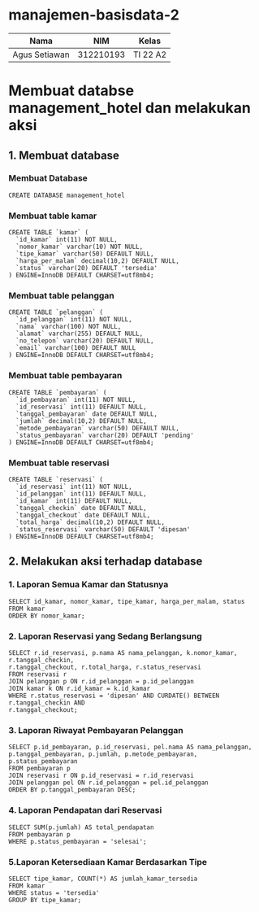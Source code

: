# manajemen-basisdata-2


|Nama | NIM | Kelas |
|-|-|-|
|Agus Setiawan | 312210193 | TI 22 A2 |

# Membuat databse management_hotel dan melakukan aksi
## 1. Membuat database

### Membuat Database
```
CREATE DATABASE management_hotel
```
### Membuat table kamar
```
CREATE TABLE `kamar` (
  `id_kamar` int(11) NOT NULL,
  `nomor_kamar` varchar(10) NOT NULL,
  `tipe_kamar` varchar(50) DEFAULT NULL,
  `harga_per_malam` decimal(10,2) DEFAULT NULL,
  `status` varchar(20) DEFAULT 'tersedia'
) ENGINE=InnoDB DEFAULT CHARSET=utf8mb4;
```
### Membuat table pelanggan
```
CREATE TABLE `pelanggan` (
  `id_pelanggan` int(11) NOT NULL,
  `nama` varchar(100) NOT NULL,
  `alamat` varchar(255) DEFAULT NULL,
  `no_telepon` varchar(20) DEFAULT NULL,
  `email` varchar(100) DEFAULT NULL
) ENGINE=InnoDB DEFAULT CHARSET=utf8mb4;
```
### Membuat table pembayaran
```
CREATE TABLE `pembayaran` (
  `id_pembayaran` int(11) NOT NULL,
  `id_reservasi` int(11) DEFAULT NULL,
  `tanggal_pembayaran` date DEFAULT NULL,
  `jumlah` decimal(10,2) DEFAULT NULL,
  `metode_pembayaran` varchar(50) DEFAULT NULL,
  `status_pembayaran` varchar(20) DEFAULT 'pending'
) ENGINE=InnoDB DEFAULT CHARSET=utf8mb4;
```
### Membuat table reservasi
```
CREATE TABLE `reservasi` (
  `id_reservasi` int(11) NOT NULL,
  `id_pelanggan` int(11) DEFAULT NULL,
  `id_kamar` int(11) DEFAULT NULL,
  `tanggal_checkin` date DEFAULT NULL,
  `tanggal_checkout` date DEFAULT NULL,
  `total_harga` decimal(10,2) DEFAULT NULL,
  `status_reservasi` varchar(50) DEFAULT 'dipesan'
) ENGINE=InnoDB DEFAULT CHARSET=utf8mb4;
```

## 2. Melakukan aksi terhadap database
### 1. Laporan Semua Kamar dan Statusnya
```
SELECT id_kamar, nomor_kamar, tipe_kamar, harga_per_malam, status
FROM kamar
ORDER BY nomor_kamar;
```


### 2. Laporan Reservasi yang Sedang Berlangsung
```
SELECT r.id_reservasi, p.nama AS nama_pelanggan, k.nomor_kamar, r.tanggal_checkin,
r.tanggal_checkout, r.total_harga, r.status_reservasi
FROM reservasi r
JOIN pelanggan p ON r.id_pelanggan = p.id_pelanggan
JOIN kamar k ON r.id_kamar = k.id_kamar
WHERE r.status_reservasi = 'dipesan' AND CURDATE() BETWEEN r.tanggal_checkin AND
r.tanggal_checkout;
```


### 3. Laporan Riwayat Pembayaran Pelanggan
```
SELECT p.id_pembayaran, p.id_reservasi, pel.nama AS nama_pelanggan,
p.tanggal_pembayaran, p.jumlah, p.metode_pembayaran, p.status_pembayaran
FROM pembayaran p
JOIN reservasi r ON p.id_reservasi = r.id_reservasi
JOIN pelanggan pel ON r.id_pelanggan = pel.id_pelanggan
ORDER BY p.tanggal_pembayaran DESC;
```


### 4. Laporan Pendapatan dari Reservasi
```
SELECT SUM(p.jumlah) AS total_pendapatan
FROM pembayaran p
WHERE p.status_pembayaran = 'selesai';
```


### 5.Laporan Ketersediaan Kamar Berdasarkan Tipe
```
SELECT tipe_kamar, COUNT(*) AS jumlah_kamar_tersedia
FROM kamar
WHERE status = 'tersedia'
GROUP BY tipe_kamar;
```
